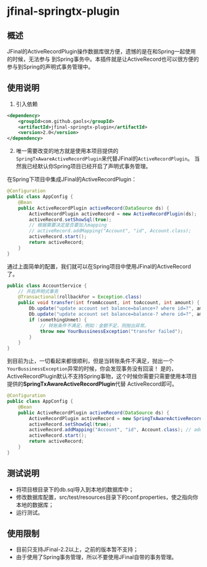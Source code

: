 # jfinal-springtx-plugin

## 概述

JFinal的ActiveRecordPlugin操作数据库很方便，遗憾的是在和Spring一起使用的时候，无法参与
到Spring事务中。本插件就是让ActiveRecord也可以很方便的参与到Spring的声明式事务管理中。

## 使用说明

1. 引入依赖

```xml
<dependency>
    <groupId>com.github.gaols</groupId>
    <artifactId>jfinal-springtx-plugin</artifactId>
    <version>2.0</version>
</dependency>
```

2. 唯一需要改变的地方就是使用本项目提供的`SpringTxAwareActiveRecordPlugin`来代替JFinal的`ActiveRecordPlugin`。
当然我已经默认你Spring项目已经开启了声明式事务管理。

在Spring下项目中集成JFinal的ActiveRecordPlugin：

```java
@Configuration
public class AppConfig {
    @Bean
    public ActiveRecordPlugin activeRecord(DataSource ds) {
        ActiveRecordPlugin activeRecord = new ActiveRecordPlugin(ds);
        activeRecord.setShowSql(true);
        // 根据需要决定是否要加入mapping
        // activeRecord.addMapping("Account", "id", Account.class);
        activeRecord.start();
        return activeRecord;
    }
}
```

通过上面简单的配置，我们就可以在Spring项目中使用JFinal的ActiveRecord了。

```java
public class AccountService {
    // 开启声明式事务
    @Transactional(rollbackFor = Exception.class)
    public void transfer(int fromAccount, int toAccount, int amount) {
        Db.update("update account set balance=balance+? where id=?", amount, toAccount);
        Db.update("update account set balance=balance-? where id=?", amount, fromAccount);
        if (somethingUnmet) {
            // 转账条件不满足，例如：金额不足，则抛出异常。
            throw new YourBussinessException("transfer failed");
        }
    }
}
```

到目前为止，一切看起来都很顺利，但是当转账条件不满足，抛出一个`YourBussinessException`异常的时候，你会发现事务没有回滚！
是的，ActiveRecordPlugin默认不支持Spring事物，这个时候你需要只需要使用本项目提供的**SpringTxAwareActiveRecordPlugin**代替
ActiveRecord即可。

```java
@Configuration
public class AppConfig {
    @Bean
    public ActiveRecordPlugin activeRecord(DataSource ds) {
        ActiveRecordPlugin activeRecord = new SpringTxAwareActiveRecordPlugin(ds);
        activeRecord.setShowSql(true);
        activeRecord.addMapping("Account", "id", Account.class); // add any mappings here
        activeRecord.start();
        return activeRecord;
    }
}
```

## 测试说明

* 将项目根目录下的db.sql导入到本地的数据库中；
* 修改数据库配置，src/test/resources目录下的conf.properties，使之指向你本地的数据库；
* 运行测试。

## 使用限制

* 目前只支持JFinal-2.2以上，之前的版本暂不支持；
* 由于使用了Spring事务管理，所以不要使用JFinal自带的事务管理。
